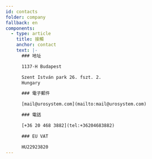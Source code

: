```yaml
---
id: contacts
folder: company
fallback: en
components:
  - type: article
    title: 接觸
    anchor: contact
    text: |-
      ### 地址

      1137-H Budapest

      Szent István park 26. fszt. 2.
      Hungary

      ### 電子郵件

      [mail@urosystem.com](mailto:mail@urosystem.com)

      ### 電話

      [+36 20 468 3882](tel:+36204683882)

      ### EU VAT

      HU22923820
---
```

